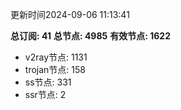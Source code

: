 更新时间2024-09-06 11:13:41

**总订阅: 41**
**总节点: 4985**
**有效节点: 1622**
- v2ray节点: 1131
- trojan节点: 158
- ss节点: 331
- ssr节点: 2
